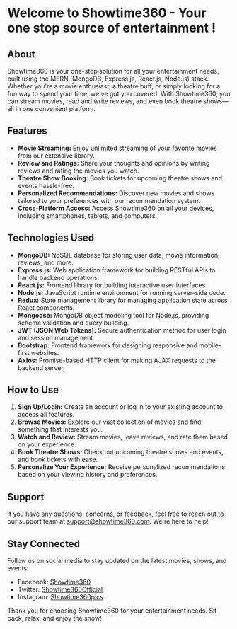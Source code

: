 # Welcome to Showtime360 - Your one stop source of entertainment !

## About
Showtime360 is your one-stop solution for all your entertainment needs, built using the MERN (MongoDB, Express.js, React.js, Node.js) stack. Whether you're a movie enthusiast, a theatre buff, or simply looking for a fun way to spend your time, we've got you covered. With Showtime360, you can stream movies, read and write reviews, and even book theatre shows—all in one convenient platform.

## Features
- **Movie Streaming:** Enjoy unlimited streaming of your favorite movies from our extensive library.
- **Review and Ratings:** Share your thoughts and opinions by writing reviews and rating the movies you watch.
- **Theatre Show Booking:** Book tickets for upcoming theatre shows and events hassle-free.
- **Personalized Recommendations:** Discover new movies and shows tailored to your preferences with our recommendation system.
- **Cross-Platform Access:** Access Showtime360 on all your devices, including smartphones, tablets, and computers.

## Technologies Used
- **MongoDB:** NoSQL database for storing user data, movie information, reviews, and more.
- **Express.js:** Web application framework for building RESTful APIs to handle backend operations.
- **React.js:** Frontend library for building interactive user interfaces.
- **Node.js:** JavaScript runtime environment for running server-side code.
- **Redux:** State management library for managing application state across React components.
- **Mongoose:** MongoDB object modeling tool for Node.js, providing schema validation and query building.
- **JWT (JSON Web Tokens):** Secure authentication method for user login and session management.
- **Bootstrap:** Frontend framework for designing responsive and mobile-first websites.
- **Axios:** Promise-based HTTP client for making AJAX requests to the backend server.

## How to Use
1. **Sign Up/Login:** Create an account or log in to your existing account to access all features.
2. **Browse Movies:** Explore our vast collection of movies and find something that interests you.
3. **Watch and Review:** Stream movies, leave reviews, and rate them based on your experience.
4. **Book Theatre Shows:** Check out upcoming theatre shows and events, and book tickets with ease.
5. **Personalize Your Experience:** Receive personalized recommendations based on your viewing history and preferences.

## Support
If you have any questions, concerns, or feedback, feel free to reach out to our support team at support@showtime360.com. We're here to help!

## Stay Connected
Follow us on social media to stay updated on the latest movies, shows, and events:
- Facebook: [Showtime360](https://www.facebook.com/showtime360)
- Twitter: [Showtime360Official](https://twitter.com/showtime360official)
- Instagram: [Showtime360pics](https://www.instagram.com/showtime360pics)

Thank you for choosing Showtime360 for your entertainment needs. Sit back, relax, and enjoy the show!

